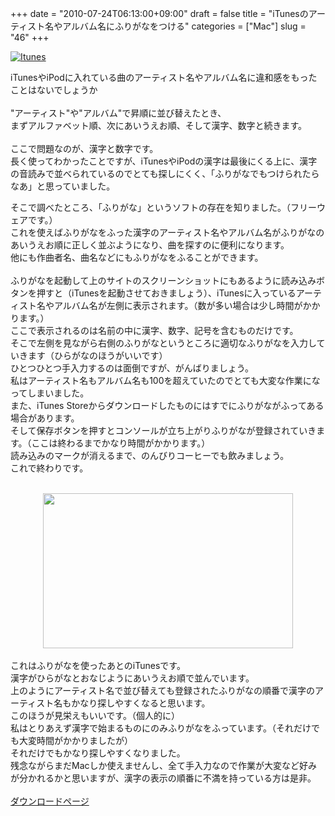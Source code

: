 +++
date = "2010-07-24T06:13:00+09:00"
draft = false
title = "iTunesのアーティスト名やアルバム名にふりがなをつける"
categories = ["Mac"]
slug = "46"
+++

<a href="http://www.flickr.com/photos/21649179@N00/6856698615/" title="Itunes by fdecomite, on Flickr" target="_blank"><img class="flickr_photo" src="http://farm8.static.flickr.com/7057/6856698615_df23844c8c_z.jpg" alt="Itunes" /></a>

iTunesやiPodに入れている曲のアーティスト名やアルバム名に違和感をもったことはないでしょうか<br />
<br />
"アーティスト"や"アルバム"で昇順に並び替えたとき、<br />
まずアルファベット順、次にあいうえお順、そして漢字、数字と続きます。<br />
<br />
ここで問題なのが、漢字と数字です。<br />
長く使ってわかったことですが、iTunesやiPodの漢字は最後にくる上に、漢字の音読みで並べられているのでとても探しにくく、「ふりがなでもつけられたらなあ」と思っていました。

<!--more-->

そこで調べたところ、「ふりがな」というソフトの存在を知りました。（フリーウェアです。）<br />
これを使えばふりがなをふった漢字のアーティスト名やアルバム名がふりがなのあいうえお順に正しく並ぶようになり、曲を探すのに便利になります。<br />
他にも作曲者名、曲名などにもふりがなをふることができます。<br />
<br />
ふりがなを起動して上のサイトのスクリーンショットにもあるように読み込みボタンを押すと（iTunesを起動させておきましょう）、iTunesに入っているアーティスト名やアルバム名が左側に表示されます。（数が多い場合は少し時間がかかります。）<br />
ここで表示されるのは名前の中に漢字、数字、記号を含むものだけです。<br />
そこで左側を見ながら右側のふりがなというところに適切なふりがなを入力していきます（ひらがなのほうがいいです）<br />
ひとつひとつ手入力するのは面倒ですが、がんばりましょう。<br />
私はアーティスト名もアルバム名も100を超えていたのでとても大変な作業になってしまいました。<br />
また、iTunes Storeからダウンロードしたものにはすでにふりがながふってある場合があります。<br />
そして保存ボタンを押すとコンソールが立ち上がりふりがなが登録されていきます。（ここは終わるまでかなり時間がかかります。）<br />
読み込みのマークが消えるまで、のんびりコーヒーでも飲みましょう。<br />
これで終わりです。<br />
<br />
<div class="separator" style="clear: both; text-align: center;"><a href="http://3.bp.blogspot.com/__65Q-o0q1tw/TSolw04r2DI/AAAAAAAABDw/Q4Y0nPBlQ6s/s1600/20101025180549.jpg" imageanchor="1" style="margin-left: 1em; margin-right: 1em;"><img border="0" height="248" src="http://3.bp.blogspot.com/__65Q-o0q1tw/TSolw04r2DI/AAAAAAAABDw/Q4Y0nPBlQ6s/s400/20101025180549.jpg" width="400" /></a></div><br />
これはふりがなを使ったあとのiTunesです。<br />
漢字がひらがなとおなじようにあいうえお順で並んでいます。<br />
上のようにアーティスト名で並び替えても登録されたふりがなの順番で漢字のアーティスト名もかなり探しやすくなると思います。<br />
このほうが見栄えもいいです。（個人的に）<br />
私はとりあえず漢字で始まるものにのみふりがなをふっています。（それだけでも大変時間がかかりましたが）<br />
それだけでもかなり探しやすくなりました。<br />
残念ながらまだMacしか使えませんし、全て手入力なので作業が大変など好みが分かれるかと思いますが、漢字の表示の順番に不満を持っている方は是非。<br />
<br />
<a href="http://homepage.mac.com/nsekine/SYW/software/japanese/furigana/index.html">ダウンロードページ</a><br />
